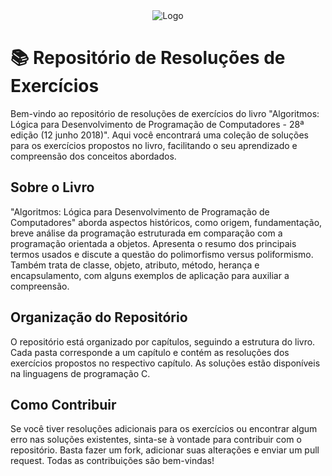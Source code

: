 <div align="center">
  <img src="https://m.media-amazon.com/images/I/81Wdtwl7knL._SY466_.jpg" alt="Logo">
</div>

# 📚 Repositório de Resoluções de Exercícios

Bem-vindo ao repositório de resoluções de exercícios do livro "Algoritmos: Lógica para Desenvolvimento de Programação de Computadores - 28ª edição (12 junho 2018)". Aqui você encontrará uma coleção de soluções para os exercícios propostos no livro, facilitando o seu aprendizado e compreensão dos conceitos abordados.

## Sobre o Livro

"Algoritmos: Lógica para Desenvolvimento de Programação de Computadores" aborda aspectos históricos, como origem, fundamentação, breve análise da programação estruturada em comparação com a programação orientada a objetos. Apresenta o resumo dos principais termos usados e discute a questão do polimorfismo versus poliformismo. Também trata de classe, objeto, atributo, método, herança e encapsulamento, com alguns exemplos de aplicação para auxiliar a compreensão.

## Organização do Repositório

O repositório está organizado por capítulos, seguindo a estrutura do livro. Cada pasta corresponde a um capítulo e contém as resoluções dos exercícios propostos no respectivo capítulo. As soluções estão disponíveis na linguagens de programação C.

## Como Contribuir

Se você tiver resoluções adicionais para os exercícios ou encontrar algum erro nas soluções existentes, sinta-se à vontade para contribuir com o repositório. Basta fazer um fork, adicionar suas alterações e enviar um pull request. Todas as contribuições são bem-vindas!
